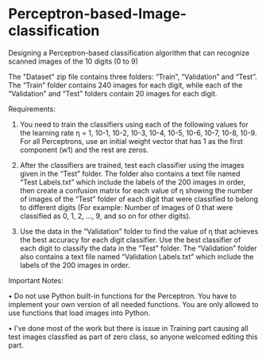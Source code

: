 # Perceptron-based-Image-classification
Designing a Perceptron-based classification algorithm that can recognize scanned images of the 10 digits (0 to 9)

The "Dataset" zip file contains three folders: “Train”, “Validation” and “Test”.
The “Train” folder contains 240 images for each digit, while each of the “Validation” and “Test” folders contain 20 images for each digit. 

Requirements:
1) You need to train the classifiers using each of the following values for the learning rate η = 1, 10-1, 10-2, 10-3, 10-4, 10-5, 10-6, 10-7, 10-8, 10-9. For all Perceptrons, use an initial weight vector that has 1 as the first component (w1) and the rest are zeros.

2) After the classifiers are trained, test each classifier using the images given in the “Test” folder. The folder also contains a text file named “Test Labels.txt” which include the labels of the 200 images in order, then create a confusion matrix for each value of η showing the number of images of the “Test” folder of each digit that were classified to belong to different digits (For example: Number of images of 0 that were classified as 0, 1, 2, …, 9, and so on for other digits).

3) Use the data in the “Validation” folder to find the value of η that achieves the best accuracy for each digit classifier. Use the best classifier of each digit to classify the data in the “Test” folder. The “Validation” folder also contains a text file named “Validation Labels.txt” which include the labels of the 200 images in order.

Important Notes:

• Do not use Python built-in functions for the Perceptron. You have to implement your own version of all needed functions.
You are only allowed to use functions that load images into Python.

• I've done most of the work but there is issue in Training part causing all test images classfied as part of zero class, so anyone welcomed editing this part.
